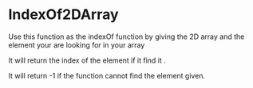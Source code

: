 # IndexOf2DArray


Use this function as the indexOf function by giving the 2D array and the element your are looking for in your array

It will return the index of the element if it find it .

It will return -1 if the function cannot find the element given.
